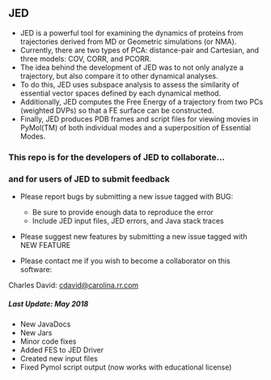 ## JED

* JED is a powerful tool for examining the dynamics of proteins from trajectories derived from MD or Geometric simulations (or NMA).
* Currently, there are two types of PCA: distance-pair and Cartesian, and three models: COV, CORR, and PCORR.
* The idea behind the development of JED was to not only analyze a trajectory, but also compare it to other dynamical analyses.
* To do this, JED uses subspace analysis to assess the similarity of essential vector spaces defined by each dynamical method.
* Additionally, JED computes the Free Energy of a trajectory from two PCs (weighted DVPs) so that a FE surface can be constructed.
* Finally, JED produces PDB frames and script files for viewing movies in PyMol(TM) of both individual modes and a superposition of Essential Modes.


### This repo is for the developers of JED to collaborate...
### and for users of JED to submit feedback

* Please report bugs by submitting a new issue tagged with BUG:  
	* Be sure to provide enough data to reproduce the error  
	* Include JED input files, JED errors, and Java stack traces  

* Please suggest new features by submitting a new issue tagged with NEW FEATURE  

* Please contact me if you wish to become a collaborator on this software:  

Charles David: cdavid@carolina.rr.com  

##### Last Update: May 2018
* New JavaDocs
* New Jars
* Minor code fixes
* Added FES to JED Driver
* Created new input files
* Fixed Pymol script output (now works with educational license)

